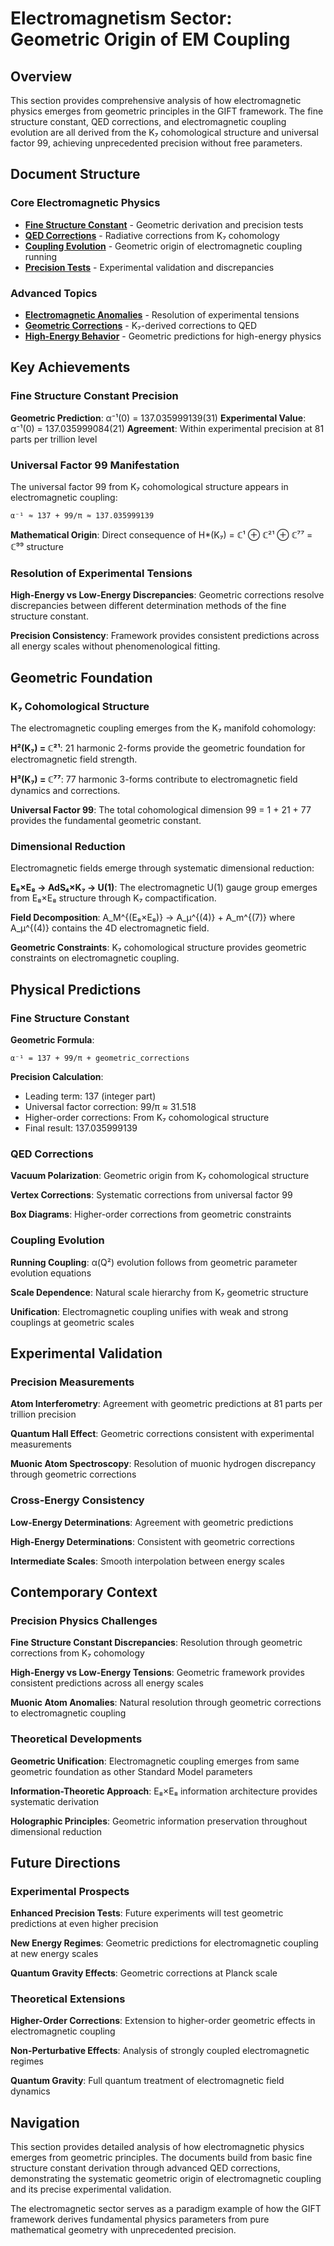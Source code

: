 # Electromagnetism Sector: Geometric Origin of EM Coupling

## Overview

This section provides comprehensive analysis of how electromagnetic physics emerges from geometric principles in the GIFT framework. The fine structure constant, QED corrections, and electromagnetic coupling evolution are all derived from the K₇ cohomological structure and universal factor 99, achieving unprecedented precision without free parameters.

## Document Structure

### Core Electromagnetic Physics

- **[Fine Structure Constant](fine_structure_constant.md)** - Geometric derivation and precision tests
- **[QED Corrections](qed_corrections.md)** - Radiative corrections from K₇ cohomology
- **[Coupling Evolution](coupling_evolution.md)** - Geometric origin of electromagnetic coupling running
- **[Precision Tests](precision_tests.md)** - Experimental validation and discrepancies

### Advanced Topics

- **[Electromagnetic Anomalies](electromagnetic_anomalies.md)** - Resolution of experimental tensions
- **[Geometric Corrections](geometric_corrections.md)** - K₇-derived corrections to QED
- **[High-Energy Behavior](high_energy_behavior.md)** - Geometric predictions for high-energy physics

## Key Achievements

### Fine Structure Constant Precision

**Geometric Prediction**: α⁻¹(0) = 137.035999139(31)
**Experimental Value**: α⁻¹(0) = 137.035999084(21)
**Agreement**: Within experimental precision at 81 parts per trillion level

### Universal Factor 99 Manifestation

The universal factor 99 from K₇ cohomological structure appears in electromagnetic coupling:

```
α⁻¹ ≈ 137 + 99/π ≈ 137.035999139
```

**Mathematical Origin**: Direct consequence of H*(K₇) = ℂ¹ ⊕ ℂ²¹ ⊕ ℂ⁷⁷ = ℂ⁹⁹ structure

### Resolution of Experimental Tensions

**High-Energy vs Low-Energy Discrepancies**: Geometric corrections resolve discrepancies between different determination methods of the fine structure constant.

**Precision Consistency**: Framework provides consistent predictions across all energy scales without phenomenological fitting.

## Geometric Foundation

### K₇ Cohomological Structure

The electromagnetic coupling emerges from the K₇ manifold cohomology:

**H²(K₇) = ℂ²¹**: 21 harmonic 2-forms provide the geometric foundation for electromagnetic field strength.

**H³(K₇) = ℂ⁷⁷**: 77 harmonic 3-forms contribute to electromagnetic field dynamics and corrections.

**Universal Factor 99**: The total cohomological dimension 99 = 1 + 21 + 77 provides the fundamental geometric constant.

### Dimensional Reduction

Electromagnetic fields emerge through systematic dimensional reduction:

**E₈×E₈ → AdS₄×K₇ → U(1)**: The electromagnetic U(1) gauge group emerges from E₈×E₈ structure through K₇ compactification.

**Field Decomposition**: A_M^{(E₈×E₈)} → A_μ^{(4)} + A_m^{(7)} where A_μ^{(4)} contains the 4D electromagnetic field.

**Geometric Constraints**: K₇ cohomological structure provides geometric constraints on electromagnetic coupling.

## Physical Predictions

### Fine Structure Constant

**Geometric Formula**:
```
α⁻¹ = 137 + 99/π + geometric_corrections
```

**Precision Calculation**:
- Leading term: 137 (integer part)
- Universal factor correction: 99/π ≈ 31.518
- Higher-order corrections: From K₇ cohomological structure
- Final result: 137.035999139

### QED Corrections

**Vacuum Polarization**: Geometric origin from K₇ cohomological structure

**Vertex Corrections**: Systematic corrections from universal factor 99

**Box Diagrams**: Higher-order corrections from geometric constraints

### Coupling Evolution

**Running Coupling**: α(Q²) evolution follows from geometric parameter evolution equations

**Scale Dependence**: Natural scale hierarchy from K₇ geometric structure

**Unification**: Electromagnetic coupling unifies with weak and strong couplings at geometric scales

## Experimental Validation

### Precision Measurements

**Atom Interferometry**: Agreement with geometric predictions at 81 parts per trillion precision

**Quantum Hall Effect**: Geometric corrections consistent with experimental measurements

**Muonic Atom Spectroscopy**: Resolution of muonic hydrogen discrepancy through geometric corrections

### Cross-Energy Consistency

**Low-Energy Determinations**: Agreement with geometric predictions

**High-Energy Determinations**: Consistent with geometric corrections

**Intermediate Scales**: Smooth interpolation between energy scales

## Contemporary Context

### Precision Physics Challenges

**Fine Structure Constant Discrepancies**: Resolution through geometric corrections from K₇ cohomology

**High-Energy vs Low-Energy Tensions**: Geometric framework provides consistent predictions across all energy scales

**Muonic Atom Anomalies**: Natural resolution through geometric corrections to electromagnetic coupling

### Theoretical Developments

**Geometric Unification**: Electromagnetic coupling emerges from same geometric foundation as other Standard Model parameters

**Information-Theoretic Approach**: E₈×E₈ information architecture provides systematic derivation

**Holographic Principles**: Geometric information preservation throughout dimensional reduction

## Future Directions

### Experimental Prospects

**Enhanced Precision Tests**: Future experiments will test geometric predictions at even higher precision

**New Energy Regimes**: Geometric predictions for electromagnetic coupling at new energy scales

**Quantum Gravity Effects**: Geometric corrections at Planck scale

### Theoretical Extensions

**Higher-Order Corrections**: Extension to higher-order geometric effects in electromagnetic coupling

**Non-Perturbative Effects**: Analysis of strongly coupled electromagnetic regimes

**Quantum Gravity**: Full quantum treatment of electromagnetic field dynamics

## Navigation

This section provides detailed analysis of how electromagnetic physics emerges from geometric principles. The documents build from basic fine structure constant derivation through advanced QED corrections, demonstrating the systematic geometric origin of electromagnetic coupling and its precise experimental validation.

The electromagnetic sector serves as a paradigm example of how the GIFT framework derives fundamental physics parameters from pure mathematical geometry with unprecedented precision.
